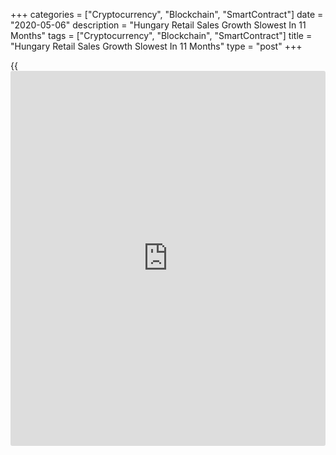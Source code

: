 +++
categories = ["Cryptocurrency", "Blockchain", "SmartContract"]
date = "2020-05-06"
description = "Hungary Retail Sales Growth Slowest In 11 Months"
tags = ["Cryptocurrency", "Blockchain", "SmartContract"]
title = "Hungary Retail Sales Growth Slowest In 11 Months"
type = "post"
+++

{{<iframe id="large-banner" src="https://www.bounty.group/#slide=20.0" width="100%" height="600" scrolling="no" style="border: 0px solid rgb(216, 221, 230); border-radius: 3px;">}}

Hungary's retail sales grew at softest pace in eleven months in March,
figures from the Hungarian Central Statistical Office showed on
Wednesday.

Retail sales rose by a [calendar](https://www.fintechee.com/web-trader/)-adjusted 3.5 percent year-on-year in
March, after a 11.2 percent increase in February.

The latest growth in sales was the lowest since May last year, when
sales rose 2.6 percent.

Sales of non-food products grew 12.7 percent annually in March and sales
of food, drinks and tobacco rose 0.5 percent.

Meanwhile, sales of automotive fuel decreased by 16.7 percent.

On a non-adjusted basis, retail sales rose 7.5 percent annually in
March, following a 4.4 percent increase in the previous month.

For comments and feedback [contact](https://www.playgroundfx.com/contact/): editorial@rtt[news](https://www.letsplayfx.com/blog/forex-news-website/).com

[Economic News][1]

 **What parts of the world are seeing the best (and worst) economic
performances lately? Click[here][2] to check out our [Econ Scorecard][2]
and find out! See up-to-the-moment [ranking](https://www.playgroundfx.com/blog/crypto-exchange-ranking/)s for the best and worst
performers in [GDP][3], [unemployment rate][4], [inflation][5] and much
more.**

   1. www.rtt[news](https://www.letsplayfx.com/blog/forex-news-website/).com/Content/EconomicNews.aspx
   2. www.rtt[news](https://www.letsplayfx.com/blog/forex-news-website/).com/economic-scorecard/world-rank/PPI/highest-performance.aspx
   3. www.rtt[news](https://www.letsplayfx.com/blog/forex-news-website/).com/economic-scorecard/world-rank/GDP/highest-performance.aspx
   4. www.rtt[news](https://www.letsplayfx.com/blog/forex-news-website/).com/economic-scorecard/world-rank/unemployment-rate/lowest-performance.aspx
   5. www.rtt[news](https://www.letsplayfx.com/blog/forex-news-website/).com/economic-scorecard/world-rank/CPI/highest-performance.aspx